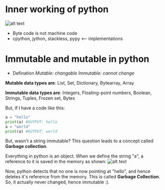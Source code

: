 # Inner working of python
![alt text](image.png)

- Byte code is not machine code
- cpython, jython, stackless, pypy  <-- implementations

# Immutable and mutable in python
- Defination
_Mutable: changable_
_Immutable: cannot change_

**Mutable data types are**: List, Set, Dictionary, Bytearray, Array

**Immutable data types are**: Integers, Floating-point numbers, Boolean, Strings, Tuples, Frozen set, Bytes

But, if I have a code like this:

```py
a = "hello"
print(a) #OUTPUT: hello
a = "world"
print(a) #OUTPUT: world
```
But, wasn't a string immutable? This question leads to a concept called **Garbage collection**.

Everything in python is an object. When we define the string "a", a reference to it is saved in the memory as shown:
![alt text](image-1.png)

Now, python detects that no one is now pointing at "hello", and hence deletes it's reference from the memory. This is called **Garbage Collection**.
So, it actually never changed, hence immutable :).
